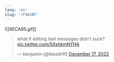 ```yaml
---
lang: 'en'
slug: '/F9A3BF'
---
```


![[6ECA95.gif]]

<blockquote class="twitter-tweet">

what if editing text messages didn&#39;t suck? <a href="https://t.co/5XshkmNYHA">pic.twitter.com/5XshkmNYHA</a>

&mdash; benjamin (@ikeadrift) <a href="https://twitter.com/ikeadrift/status/1604198542360432642?ref_src=twsrc%5Etfw">December 17, 2022</a>

</blockquote>
